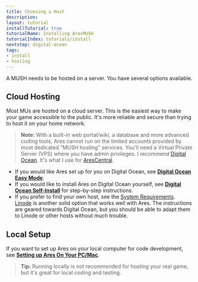 ```yaml
---
title: Choosing a Host
description:
layout: tutorial
installTutorial: true
tutorialName: Installing AresMUSH
tutorialIndex: tutorials/install
nextstep: digital-ocean
tags: 
- install
- hosting
---
```


A MUSH needs to be hosted on a server.  You have several options available.

## Cloud Hosting

Most MUs are hosted on a cloud server.  This is the easiest way to make your game accessible to the public.  It's more reliable and secure than trying to host it on your home network.  

> <i class="fa fa-exclamation-triangle"></i> **Note:** With a built-in web portal/wiki, a database and more advanced coding tools, Ares cannot run on the limited accounts provided by most dedicated "MUSH hosting" services.  You'll need a Virtual Private Server (VPS) where you have admin privileges.  I recommend [Digital Ocean](http://www.digitalocean.com/?refcode=5c07173bc1f2).  It's what I use for [AresCentral](/arescentral).  

* If you would like Ares set up for you on Digital Ocean, see **[Digital Ocean Easy Mode](/tutorials/install/easy-mode)**.
* If you would like to install Ares on Digital Ocean yourself, see **[Digital Ocean Self-Install](/tutorials/install/digital-ocean)** for step-by-step instructions.
* If you prefer to find your own host, see the [System Requirements](/tutorials/install/system-requirements).  [Linode](https://www.linode.com/?r=80bc21df5f92ff5773de26419237b57a203623bd) is another solid option that works well with Ares.  The instructions are geared towards Digital Ocean, but you should be able to adapt them to Linode or other hosts without much trouble.

## Local Setup

If you want to set up Ares on your local computer for code development, see **[Setting up Ares On Your PC/Mac](/tutorials/code/local-setup)**.  

> <i class="fa fa-info-circle"></i> **Tip:** Running locally is not recommended for hosting your real game, but it's great for local coding and testing.
